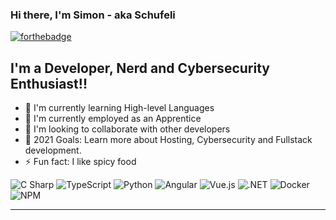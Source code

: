 ### Hi there, I'm Simon - aka Schufeli

[![forthebadge](https://forthebadge.com/images/badges/powered-by-coffee.svg)](https://forthebadge.com)

## I'm a Developer, Nerd and Cybersecurity Enthusiast!!
- :closed_book: I'm currently learning High-level Languages
- :briefcase: I'm currently employed as an Apprentice
- 👯 I'm looking to collaborate with other developers
- 🥅 2021 Goals: Learn more about Hosting, Cybersecurity and Fullstack development.
- ⚡ Fun fact: I like spicy food


<p>
  <img alt="C Sharp" src="https://img.shields.io/badge/C Sharp-239120?logo=c-sharp&logoColor=white&style=for-the-badge" />
  <img alt="TypeScript" src="https://img.shields.io/badge/TypeScript-007ACC?logo=typescript&logoColor=white&style=for-the-badge" />
  <img alt="Python" src="https://img.shields.io/badge/Python-3776AB?logo=python&logoColor=white&style=for-the-badge" />
  <img alt="Angular" src="https://img.shields.io/badge/Angular-DD0031?logo=angular&logoColor=white&style=for-the-badge" />
  <img alt="Vue.js" src="https://img.shields.io/badge/Vue.js-4FC08D?logo=vue.js&logoColor=white&style=for-the-badge" />
  <img alt=".NET" src="https://img.shields.io/badge/.NET-5C2D91?logo=.net&logoColor=white&style=for-the-badge" />
  <img alt="Docker" src="https://img.shields.io/badge/Docker-2496ED?logo=docker&logoColor=white&style=for-the-badge" />
  <img alt="NPM" src="https://img.shields.io/badge/NPM-CB3837?logo=npm&logoColor=white&style=for-the-badge" />
</p>

---


